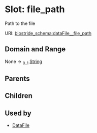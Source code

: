 
# Slot: file_path

Path to the file

URI: [biostride_schema:dataFile__file_path](https://w3id.org/biostride/schema/dataFile__file_path)


## Domain and Range

None &#8594;  <sub>0..1</sub> [String](types/String.md)

## Parents


## Children


## Used by

 * [DataFile](DataFile.md)
